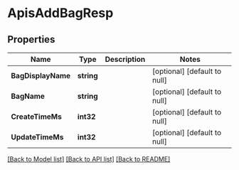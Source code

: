 # ApisAddBagResp

## Properties
Name | Type | Description | Notes
------------ | ------------- | ------------- | -------------
**BagDisplayName** | **string** |  | [optional] [default to null]
**BagName** | **string** |  | [optional] [default to null]
**CreateTimeMs** | **int32** |  | [optional] [default to null]
**UpdateTimeMs** | **int32** |  | [optional] [default to null]

[[Back to Model list]](../README.md#documentation-for-models) [[Back to API list]](../README.md#documentation-for-api-endpoints) [[Back to README]](../README.md)

